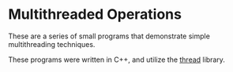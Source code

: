# Multithreaded Operations

These are a series of small programs that demonstrate simple multithreading techniques.

These programs were written in C++, and utilize the [thread](https://www.cplusplus.com/reference/thread/thread/)
library.
